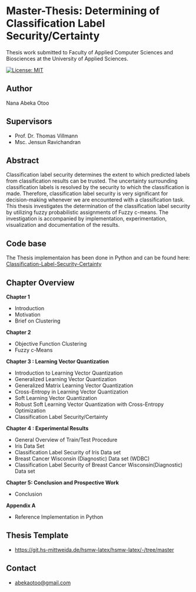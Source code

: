 # Master-Thesis: Determining of Classification Label Security/Certainty
Thesis work submitted to Faculty of Applied Computer Sciences and Biosciences at the University of Applied Sciences.

[![License: MIT](https://img.shields.io/badge/License-MIT-green.svg)](https://opensource.org/licenses/MIT)


## Author ##
Nana Abeka Otoo

## Supervisors ##
* Prof. Dr. Thomas Villmann
* Msc. Jensun Ravichandran

## Abstract ##
Classification label security determines the extent to which predicted labels from classification
results can be trusted. The uncertainty surrounding classification labels is resolved by the security to which the classification is made. Therefore, classification label security is very significant for decision-making whenever we are encountered with a classification task. This thesis investigates the determination of the classification label security by utilizing fuzzy probabilistic assignments of Fuzzy c-means. The investigation is accompanied by implementation, experimentation,
visualization and documentation of the results.

## Code base ##
The Thesis implementaion has been done in Python and can be found here: [Classification-Label-Security-Certainty](https://github.com/naotoo1/Classification-Label-Security-with-CRT)

## Chapter Overview ##
**Chapter 1**
* Introduction
* Motivation
* Brief on Clustering

**Chapter 2**
* Objective Function Clustering
*  Fuzzy c-Means

**Chapter 3 : Learning Vector Quantization**
* Introduction to Learning Vector Quantization
* Generalized Learning Vector Quantization
* Generalized Matrix Learning Vector Quantization
* Cross-Entropy in Learning Vector Quantization
* Soft Learning Vector Quantization
* Robust Soft Learning Vector Quantization with Cross-Entropy Optimization
* Classification Label Security/Certainty

**Chapter 4 : Experimental Results**
* General Overview of Train/Test Procedure
* Iris Data Set
* Classification Label Security of Iris Data set
* Breast Cancer Wisconsin (Diagnostic) Data set (WDBC)
* Classification Label Security of Breast Cancer Wisconsin(Diagnostic) Data set

**Chapter 5: Conclusion and Prospective Work**
* Conclusion

**Appendix A**
* Reference Implementation in Python

## Thesis Template ##
* https://git.hs-mittweida.de/hsmw-latex/hsmw-latex/-/tree/master


## Contact ##
 * abekaotoo@gmail.com


